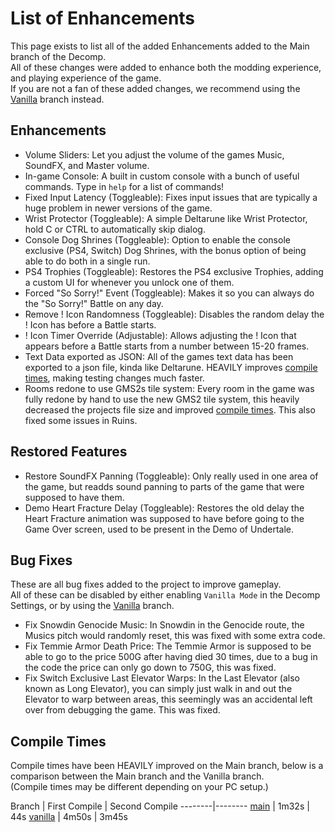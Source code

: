 # List of Enhancements
This page exists to list all of the added Enhancements added to the Main branch of the Decomp.<br>
All of these changes were added to enhance both the modding experience, and playing experience of the game.<br>
If you are not a fan of these added changes, we recommend using the [Vanilla](https://github.com/danielah05/UndertaleDecomp/tree/vanilla) branch instead.

## Enhancements
- Volume Sliders: Let you adjust the volume of the games Music, SoundFX, and Master volume.
- In-game Console: A built in custom console with a bunch of useful commands. Type in `help` for a list of commands!
- Fixed Input Latency (Toggleable): Fixes input issues that are typically a huge problem in newer versions of the game.
- Wrist Protector (Toggleable): A simple Deltarune like Wrist Protector, hold C or CTRL to automatically skip dialog.
- Console Dog Shrines (Toggleable): Option to enable the console exclusive (PS4, Switch) Dog Shrines, with the bonus option of being able to do both in a single run.
- PS4 Trophies (Toggleable): Restores the PS4 exclusive Trophies, adding a custom UI for whenever you unlock one of them.
- Forced "So Sorry!" Event (Toggleable): Makes it so you can always do the "So Sorry!" Battle on any day.
- Remove ! Icon Randomness (Toggleable): Disables the random delay the ! Icon has before a Battle starts.
- ! Icon Timer Override (Adjustable): Allows adjusting the ! Icon that appears before a Battle starts from a number between 15-20 frames.
- Text Data exported as JSON: All of the games text data has been exported to a json file, kinda like Deltarune. HEAVILY improves [compile times](https://github.com/danielah05/UndertaleDecomp?tab=enhancements-ov-file#compile-times), making testing changes much faster.
- Rooms redone to use GMS2s tile system: Every room in the game was fully redone by hand to use the new GMS2 tile system, this heavily decreased the projects file size and improved [compile times](https://github.com/danielah05/UndertaleDecomp?tab=enhancements-ov-file#compile-times). This also fixed some issues in Ruins.

## Restored Features
- Restore SoundFX Panning (Toggleable): Only really used in one area of the game, but readds sound panning to parts of the game that were supposed to have them.
- Demo Heart Fracture Delay (Toggleable): Restores the old delay the Heart Fracture animation was supposed to have before going to the Game Over screen, used to be present in the Demo of Undertale.

## Bug Fixes
These are all bug fixes added to the project to improve gameplay.<br>
All of these can be disabled by either enabling `Vanilla Mode` in the Decomp Settings, or by using the [Vanilla](https://github.com/danielah05/UndertaleDecomp/tree/vanilla) branch.

- Fix Snowdin Genocide Music: In Snowdin in the Genocide route, the Musics pitch would randomly reset, this was fixed with some extra code.
- Fix Temmie Armor Death Price: The Temmie Armor is supposed to be able to go to the price 500G after having died 30 times, due to a bug in the code the price can only go down to 750G, this was fixed.
- Fix Switch Exclusive Last Elevator Warps: In the Last Elevator (also known as Long Elevator), you can simply just walk in and out the Elevator to warp between areas, this seemingly was an accidental left over from debugging the game. This was fixed.

## Compile Times
Compile times have been HEAVILY improved on the Main branch, below is a comparison between the Main branch and the Vanilla branch.<br>
(Compile times may be different depending on your PC setup.)

Branch | First Compile | Second Compile
--------|--------
[main](https://github.com/danielah05/UndertaleDecomp/tree/main) | 1m32s | 44s
[vanilla](https://github.com/danielah05/UndertaleDecomp/tree/vanilla) | 4m50s | 3m45s
